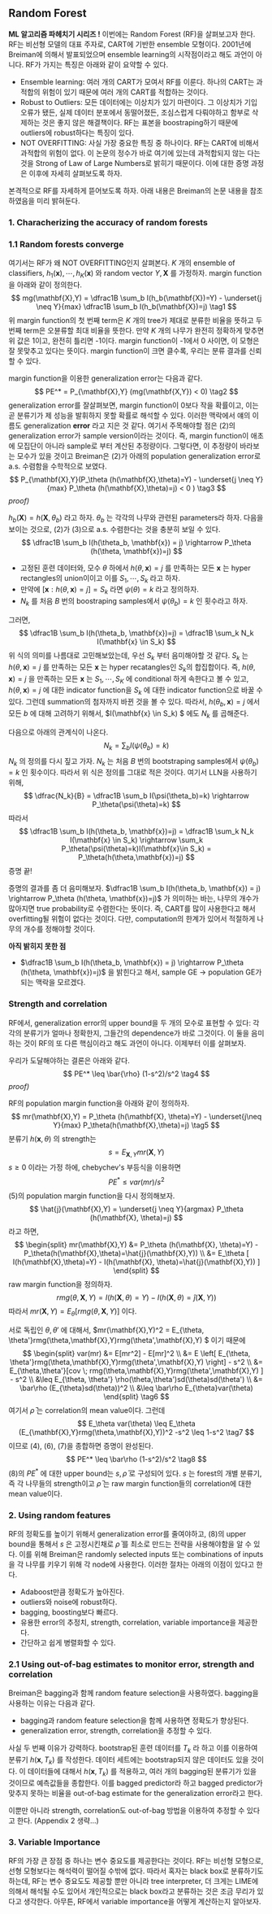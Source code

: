 ## Random Forest

**ML 알고리즘 파헤치기 시리즈 !** 이번에는 Random Forest (RF)을 살펴보고자 한다. RF는 비선형 모델의 대표 주자로, CART에 기반한 ensemble 모형이다. 2001년에 Breiman에 의해서 발표되었으며 ensemble learning의 시작점이라고 해도 과언이 아니다. RF가 가지는 특징은 아래와 같이 요약할 수 있다.

* Ensemble learning: 여러 개의 CART가 모여서 RF를 이룬다. 하나의 CART는 과적합의 위험이 있기 때문에 여러 개의 CART를 적합하는 것이다. 
* Robust to Outliers: 모든 데이터에는 이상치가 있기 마련이다. 그 이상치가 기입 오류가 됐든, 실제 데이터 분포에서 동떨어졌든, 조심스럽게 다뤄야하고 함부로 삭제하는 것은 좋지 않은 해결책이다. RF는 표본을 boostraping하기 때문에 outliers에 robust하다는 특징이 있다.
* NOT OVERFITTING: 사실 가장 중요한 특징 중 하나이다. RF는 CART에 비해서 과적합의 위험이 없다. 이 논문의 정수가 바로 여기에 있는데 과적합되지 않는 다는 것을 Strong of Law of Large Numbers로 밝히기 때문이다. 이에 대한 증명 과정은 이후에 자세히 살펴보도록 하자.



본격적으로 RF를 자세하게 뜯어보도록 하자. 아래 내용은 Breiman의 논문 내용을 참조하였음을 미리 밝혀둔다.



### 1. Characherizing the accuracy of random forests

### 1.1 Random forests converge

여기서는 RF가 왜 NOT OVERFITTING인지 살펴본다. $K$ 개의 ensemble of classifiers, $h_1(\mathbf{x}), \cdots, h_K(\mathbf{x})$ 와 random vector $Y, \mathbf{X}$ 를 가정하자. margin function을 아래와 같이 정의한다.
$$
mg(\mathbf{X},Y) = \dfrac1B \sum_b I(h_b(\mathbf{X})=Y) - \underset{j \neq Y}{max} \dfrac1B \sum_b I(h_b(\mathbf{X})=j) \tag1
$$
위 margin function의 첫 번째 term은 $K$ 개의 tree가 제대로 분류한 비율을 뜻하고 두 번째 term은 오뷴류할 최대 비율을 뜻한다. 만약 $K$ 개의 나무가 완전히 정확하게 맞추면 위 값은 1이고, 완전히 틀리면 -1이다. margin function이 -1에서 0 사이면, 이 모형은 잘 못맞추고 있다는 뜻이다. margin function이 크면 클수록, 우리는 분류 결과를 신뢰할 수 있다.

margin function을 이용한 generalization error는 다음과 같다.
$$
PE^* = P_{\mathbf{X},Y} (mg(\mathbf{X,Y}) < 0) \tag2
$$
generalization error를 잘살펴보면, margin function이 0보다 작을 확률이고, 이는 곧 분류기가 제 성능을 발휘하지 못할 확률로 해석할 수 있다. 이러한 맥락에서 얘의 이름도 generalization **error** 라고 지은 것 같다.
여기서 주목해야할 점은 (2)의 generalization error가 sample version이라는 것이다. 즉, margin function이 애초에 모집단이 아니라 sample로 부터 계산된 추정량이다. 그렇다면, 이 추정량이 바라보는 모수가 있을 것이고 Breiman은 (2)가 아래의 population generalization error로 a.s. 수렴함을 수학적으로 보였다.
$$
P_{\mathbf{X},Y}(P_\theta (h(\mathbf{X},\theta)=Y) - \underset{j \neq Y}{max} P_\theta (h(\mathbf{X},\theta)=j) < 0  ) \tag3
$$
*proof)*

$h_b(\mathbf{X}) = h(\mathbf{X}, \theta_b)$ 라고 하자. $\theta_b$ 는 각각의 나무와 관련된 parameters라 하자. 다음을 보이는 것으로, (2)가 (3)으로 a.s. 수렴한다는 것을 충분히 보일 수 있다.
$$
\dfrac1B \sum_b I(h(\theta_b, \mathbf{x}) = j) \rightarrow P_\theta (h(\theta, \mathbf{x})=j)
$$

* 고정된 훈련 데이터와, 모수 $\theta$ 하에서 $h(\theta, \mathbf{x})=j$ 를 만족하는 모든 $\mathbf{x}$ 는 hyper rectangles의 union이이고 이를 $S_1, \cdots, S_k$ 라고 하자. 
* 만약에 $\left[ \mathbf{x}: h(\theta, \mathbf{x})=j \right]=S_k$ 라면 $\psi(\theta) = k$ 라고 정의하자.
*  $N_k$ 를 처음 $B$ 번의 boostraping samples에서 $\psi(\theta_b)=k$ 인 횟수라고 하자.

그러면,
$$
\dfrac1B \sum_b I(h(\theta_b, \mathbf{x})=j) = \dfrac1B \sum_k N_k I(\mathbf{x} \in S_k)
$$
위 식의 의미를 나름대로 고민해보았는데, 우선 $S_k$ 부터 음미해야할 것 같다. $S_k$ 는 $h(\theta, \mathbf{x})=j$ 를 만족하는 모든 $\mathbf{x}$ 는 hyper recatangles인 $S_k$의 합집합이다. 즉, $h(\theta, \mathbf{x})=j$ 을 만족하는 모든 $\mathbf{x}$ 는 $S_1, \cdots, S_K$ 에 conditional 하게 속한다고 볼 수 있고, $h(\theta, \mathbf{x})=j$  에 대한 indicator function을 $S_k$ 에 대한 indicator function으로 바꿀 수 있다. 그런데 summation의 첨자까지 바뀐 것을 볼 수 있다. 따라서, $h(\theta_b, \mathbf{x})=j$ 에서 모든 $b$ 에 대해 고려하기 위해서, $I(\mathbf{x} \in S_k) $ 에도 $N_k$ 를 곱해준다.

다음으로 아래의 관계식이 나온다.
$$
N_k =  \sum_b I(\psi(\theta_b)=k)
$$
$N_k$ 의 정의를 다시 짚고 가자. $N_k$ 는 처음 $B$ 번의 bootstraping samples에서 $\psi(\theta_b)=k$ 인 횟수이다. 따라서 위 식은 정의를 그대로 적은 것이다. 여기서 LLN을 사용하기 위해,
$$
\dfrac{N_k}{B} = \dfrac1B \sum_b I(\psi(\theta_b)=k) \rightarrow P_\theta(\psi(\theta)=k)
$$
따라서 
$$
\dfrac1B \sum_b I(h(\theta_b, \mathbf{x})=j) = \dfrac1B \sum_k N_k I(\mathbf{x} \in S_k)
		\rightarrow \sum_k P_\theta(\psi(\theta)=k)I(\mathbf{x}\in S_k) = P_\theta(h(\theta,\mathbf{x})=j)
$$
증명 끝!



증명의 결과를 좀 더 음미해보자. $\dfrac1B \sum_b I(h(\theta_b, \mathbf{x}) = j) \rightarrow P_\theta (h(\theta, \mathbf{x})=j)$ 가 의미하는 바는, 나무의 개수가 많아지면 true probability로 수렴한다는 뜻이다. 즉, CART를 많이 사용한다고 해서 overfitting될 위험이 없다는 것이다. 다만, computation의 한계가 있어서 적절하게 나무의 개수를 정해야할 것이다.



**아직 밝히지 못한 점**

* $\dfrac1B \sum_b I(h(\theta_b, \mathbf{x}) = j) \rightarrow P_\theta (h(\theta, \mathbf{x})=j)$ 을 밝힌다고 해서, sample GE -> population GE가 되는 맥락을 모르겠다.



### Strength and correlation

RF에서, generalization error의 upper bound을 두 개의 모수로 표현할 수 있다: 각각의 분류기가 얼마나 정확한지, 그들간의 dependence가 바로 그것이다. 이 둘을 음미하는 것이 RF의 또 다른 핵심이라고 해도 과언이 아니다. 이제부터 이를 살펴보자.

우리가 도달해야하는 결론은 아래와 같다.
$$
PE^* \leq \bar{\rho} (1-s^2)/s^2 \tag4
$$
*proof)*

RF의 population margin function을 아래와 같이 정의하자.
$$
mr(\mathbf{X},Y) = P_\theta (h(\mathbf{X}, \theta)=Y) - \underset{j\neq Y}{max} P_\theta(h(\mathbf{X},\theta)=j) \tag5
$$
분류기 $h(\mathbf{x}, \theta)$ 의 strength는
$$
s = E_{\mathbf{X},Y}mr(\mathbf{X},Y)
$$
$s \geq0$ 이라는 가정 하에, chebychev's 부등식을 이용하면
$$
PE^* \leq var(mr) / s^2
$$
(5)의 population margin function을 다시 정의해보자.
$$
\hat{j}(\mathbf{X},Y) = \underset{j \neq Y}{argmax} P_\theta (h(\mathbf{X}, \theta)=j)
$$
라고 하면, 
$$
\begin{split}
mr(\mathbf{X},Y) &= P_\theta (h(\mathbf{X}, \theta)=Y) - P_\theta(h(\mathbf{X},\theta)=\hat{j}(\mathbf{X},Y)) \\
&= E_\theta [ I(h(\mathbf{X},\theta)=Y) - I(h(\mathbf{X}, \theta)=\hat{j}(\mathbf{X},Y)) ]
\end{split}
$$
raw margin function을 정의하자.
$$
rmg(\theta, \mathbf{X}, Y)=I(h(\mathbf{X},\theta)=Y) - I(h(\mathbf{X}, \theta)=\hat{j}(\mathbf{X},Y))
$$
따라서 $mr(\mathbf{X},Y) = E_\theta[rmg(\theta,\mathbf{X},Y)]$ 이다.

서로 독립인 $\theta, \theta'$ 에 대해서, $mr(\mathbf{X},Y)^2 = E_{\theta, \theta'}rmg(\theta,\mathbf{X},Y)rmg(\theta',\mathbf{X},Y) $ 이기 때문에
$$
\begin{split}
var(mr) &= E[mr^2] - E[mr]^2 \\
				&= E \left[ E_{\theta, \theta'}rmg(\theta,\mathbf{X},Y)rmg(\theta',\mathbf{X},Y) \right] - s^2 \\
				&= E_{\theta,\theta'}[cov \; rmg(\theta,\mathbf{X},Y)rmg(\theta',\mathbf{X},Y) ] - s^2 \\
				&\leq E_{\theta, \theta'} \rho(\theta,\theta')sd(\theta)sd(\theta') \\
				&= \bar\rho (E_{\theta}sd(\theta))^2 \\
				&\leq \bar\rho E_{\theta}var(\theta)
\end{split} \tag6
$$
여기서 $\bar\rho$ 는 correlation의 mean value이다. 그런데
$$
E_\theta var(\theta) \leq E_\theta (E_{\mathbf{X},Y}rmg(\theta,\mathbf{X},Y))^2 -s^2 \leq 1-s^2 \tag7
$$
이므로 (4), (6), (7)을 종합하면 증명이 완성된다.
$$
PE^* \leq \bar\rho (1-s^2)/s^2 \tag8
$$
(8)의 $PE^*$ 에 대한 upper bound는 $s, \bar\rho$ 로 구성되어 있다. $s$ 는 forest의 개별 분류기, 즉 각 나무들의 strength이고 $\bar\rho$ 는 raw margin function들의 correlation에 대한 mean value이다.



### 2. Using random features

RF의 정확도를 높이기 위해서 generalization error를 줄여야하고, (8)의 upper bound을 통해서 $s$ 은 고정시킨채로 $\bar\rho$ 를 최소로 만드는 전략을 사용해야함을 알 수 있다. 이를 위해 Breiman은 randomly selected inputs 또는 combinations of inputs을 각 나무를 키우기 위해 각 node에 사용한다. 이러한 절차는 아래의 이점이 있다고 한다.

* Adaboost만큼 정확도가 높아진다.
* outliers와 noise에 robust하다.
* bagging, boosting보다 빠르다.
* 유용한 error의 추정치, strength, correlation, variable importance을 제공한다.
* 간단하고 쉽게 병렬화할 수 있다.

### 2.1 Using out-of-bag estimates to monitor error, strength and correlation

Breiman은 bagging과 함께 random feature selection을 사용하였다. bagging을 사용하는 이유는 다음과 같다.

* bagging과 random feature selection을 함께 사용하면 정확도가 향상된다.
* generalization error, strength, correlation을 추정할 수 있다.

사실 두 번째 이유가 강력하다. bootstrap된 훈련 데이터를 $T_k$ 라 하고 이를 이용하여 분류기 $h(\mathbf{x}, T_k)$ 를 작성한다. 데이터 세트에는 bootstrap되지 않은 데이터도 있을 것이다. 이 데이터들에 대해서 $h(\mathbf{x}, T_k)$ 를 적용하고, 여러 개의 bagging된 분류기가 있을 것이므로 예측값들을 종합한다. 이를 bagged predictor라 하고 bagged predictor가 맞추지 못하는 비율을 out-of-bag estimate for the generalization error라고 한다.

이뿐만 아니라 strength, correlation도 out-of-bag 방법을 이용하여 추정할 수 있다고 한다. (Appendix 2 생략...)



### 3. Variable Importance

RF의 가장 큰 장점 중 하나는 변수 중요도를 제공한다는 것이다. RF는 비선형 모형으로, 선형 모형보다는 해석력이 떨어질 수밖에 없다. 따라서 혹자는 black box로 분류하기도 하는데, RF는 변수 중요도도 제공할 뿐만 아니라 tree interpreter, 더 크게는 LIME에 의해서 해석될 수도 있어서 개인적으로는 black box라고 분류하는 것은 조금 무리가 있다고 생각한다. 아무튼, RF에서 variable importance을 어떻게 계산하는지 알아보자.

